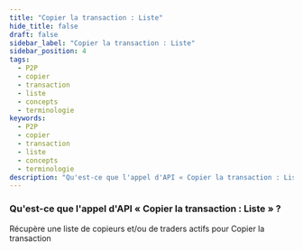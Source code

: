 ```yaml
---
title: "Copier la transaction : Liste"
hide_title: false
draft: false
sidebar_label: "Copier la transaction : Liste"
sidebar_position: 4
tags:
  - P2P
  - copier
  - transaction
  - liste
  - concepts
  - terminologie
keywords:
  - P2P
  - copier
  - transaction
  - liste
  - concepts
  - terminologie
description: "Qu'est-ce que l'appel d'API « Copier la transaction : Liste » ?"
---
```


### Qu'est-ce que l'appel d'API « Copier la transaction : Liste » ?

Récupère une liste de copieurs et/ou de traders actifs pour Copier la transaction

